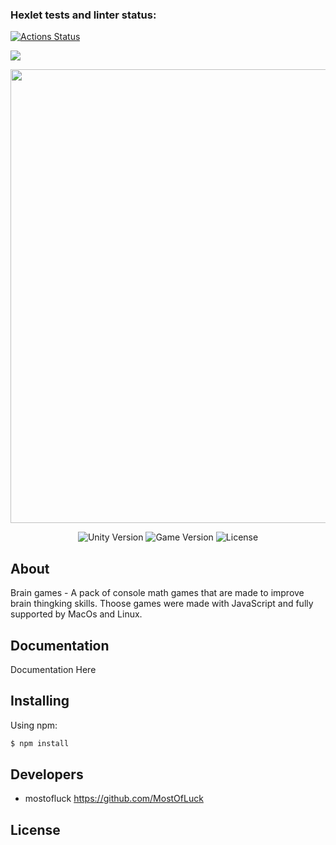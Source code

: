 ### Hexlet tests and linter status:
[![Actions Status](https://github.com/MostOfLuck/frontend-project-44/workflows/hexlet-check/badge.svg)](https://github.com/MostOfLuck/frontend-project-44/actions)

<a href="https://codeclimate.com/github/MostOfLuck/frontend-project-44/maintainability"><img src="https://api.codeclimate.com/v1/badges/5d2f223b657ef254075f/maintainability" /></a>

<p align="center">
      <img src="https://i.ibb.co/71VSzWp/xzxx.png" width="726">
</p>

<p align="center">
   <img src="" alt="Unity Version">
   <img src="" alt="Game Version">
   <img src="" alt="License">
</p>

## About

Brain games - A pack of console math games that are made to improve brain thingking skills. Thoose games were made with JavaScript and fully supported by MacOs and Linux.

## Documentation

Documentation Here

## Installing

Using npm:

```bash
$ npm install 
```


## Developers

- mostofluck https://github.com/MostOfLuck

## License
